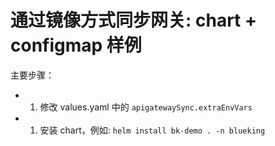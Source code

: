# 通过镜像方式同步网关: chart + configmap 样例

主要步骤：
- 1. 修改 values.yaml 中的 `apigatewaySync.extraEnvVars`
- 1. 安装 chart，例如: `helm install bk-demo . -n blueking`